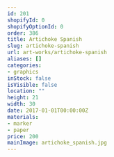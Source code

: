```yaml
---
id: 201
shopifyId: 0
shopifyOptionId: 0
order: 386
title: Artichoke Spanish
slug: artichoke-spanish
url: art-works/artichoke-spanish
aliases: []
categories:
- graphics
inStock: false
isVisible: false
location: ""
height: 21
width: 30
date: 2017-01-01T00:00:00Z
materials:
- marker
- paper
price: 200
mainImage: artichoke_spanish.jpg
---
```

